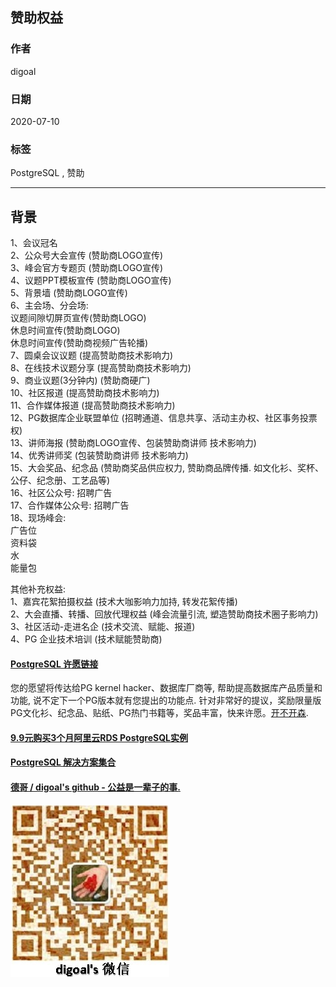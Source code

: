 ## 赞助权益

### 作者
digoal

### 日期
2020-07-10

### 标签
PostgreSQL , 赞助  

----

## 背景
  
1、会议冠名    
2、公众号大会宣传 (赞助商LOGO宣传)  
3、峰会官方专题页 (赞助商LOGO宣传)  
4、议题PPT模板宣传 (赞助商LOGO宣传)  
5、背景墙  (赞助商LOGO宣传)   
6、主会场、分会场:   
议题间隙切屏页宣传(赞助商LOGO)  
休息时间宣传(赞助商LOGO)  
休息时间宣传(赞助商视频广告轮播)  
7、圆桌会议议题  (提高赞助商技术影响力)  
8、在线技术议题分享 (提高赞助商技术影响力)  
9、商业议题(3分钟内) (赞助商硬广)   
10、社区报道 (提高赞助商技术影响力)  
11、合作媒体报道 (提高赞助商技术影响力)  
12、PG数据库企业联盟单位 (招聘通道、信息共享、活动主办权、社区事务投票权)   
13、讲师海报 (赞助商LOGO宣传、包装赞助商讲师 技术影响力)  
14、优秀讲师奖 (包装赞助商讲师 技术影响力)    
15、大会奖品、纪念品 (赞助商奖品供应权力, 赞助商品牌传播. 如文化衫、奖杯、公仔、纪念册、工艺品等)   
16、社区公众号: 招聘广告   
17、合作媒体公众号: 招聘广告   
18、现场峰会:  
广告位  
资料袋  
水  
能量包  
  
其他补充权益:   
1、嘉宾花絮拍摄权益 (技术大咖影响力加持, 转发花絮传播)    
2、大会直播、转播、回放代理权益 (峰会流量引流, 塑造赞助商技术圈子影响力)    
3、社区活动-走进名企 (技术交流、赋能、报道)  
4、PG 企业技术培训 (技术赋能赞助商)  
  
  
  
  
  
  
  
  
  
  
  
  
  
  
  
  
  
  
  
  
  
  
  
  
  
  
  
  
  
  
  
  
  
  
  
  
  
  
  
  
  
  
  
  
  
  
  
  
  
  
  
  
  
  
  
#### [PostgreSQL 许愿链接](https://github.com/digoal/blog/issues/76 "269ac3d1c492e938c0191101c7238216")
您的愿望将传达给PG kernel hacker、数据库厂商等, 帮助提高数据库产品质量和功能, 说不定下一个PG版本就有您提出的功能点. 针对非常好的提议，奖励限量版PG文化衫、纪念品、贴纸、PG热门书籍等，奖品丰富，快来许愿。[开不开森](https://github.com/digoal/blog/issues/76 "269ac3d1c492e938c0191101c7238216").  
  
  
#### [9.9元购买3个月阿里云RDS PostgreSQL实例](https://www.aliyun.com/database/postgresqlactivity "57258f76c37864c6e6d23383d05714ea")
  
  
#### [PostgreSQL 解决方案集合](https://yq.aliyun.com/topic/118 "40cff096e9ed7122c512b35d8561d9c8")
  
  
#### [德哥 / digoal's github - 公益是一辈子的事.](https://github.com/digoal/blog/blob/master/README.md "22709685feb7cab07d30f30387f0a9ae")
  
  
![digoal's wechat](../pic/digoal_weixin.jpg "f7ad92eeba24523fd47a6e1a0e691b59")
  
